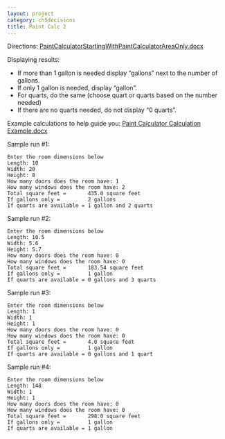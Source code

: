 ```yaml
---
layout: project
category: ch5decisions
title: Paint Calc 2
---
```


Directions: [PaintCalculatorStartingWithPaintCalculatorAreaOnly.docx](/apcsa/ch5decisions/PaintCalculatorStartingWithPaintCalculatorAreaOnly.docx)

Displaying results:

  - If more than 1 gallon is needed display “gallons” next to the number of gallons.   
  - If only 1 gallon is needed, display “gallon”.  
  - For quarts, do the same (choose quart or quarts based on the number needed)
  - If there are no quarts needed, do not display “0 quarts”.


Example calculations to help guide you: [Paint Calculator Calculation Example.docx](/apcsa/ch5decisions/PaintCalculatorCalculationExample.docx)

Sample run #1:
```
Enter the room dimensions below
Length: 10
Width: 20
Height: 8
How many doors does the room have: 1
How many windows does the room have: 2
Total square feet =       435.0 square feet
If gallons only =         2 gallons
If quarts are available = 1 gallon and 2 quarts
```
Sample run #2:
```
Enter the room dimensions below
Length: 10.5
Width: 5.6
Height: 5.7
How many doors does the room have: 0
How many windows does the room have: 0
Total square feet =       183.54 square feet
If gallons only =         1 gallon
If quarts are available = 0 gallons and 3 quarts
```
Sample run #3:
```
Enter the room dimensions below
Length: 1
Width: 1
Height: 1
How many doors does the room have: 0
How many windows does the room have: 0
Total square feet =       4.0 square feet
If gallons only =         1 gallon
If quarts are available = 0 gallons and 1 quart
```
Sample run #4:
```
Enter the room dimensions below
Length: 148
Width: 1
Height: 1
How many doors does the room have: 0
How many windows does the room have: 0
Total square feet =       298.0 square feet
If gallons only =         1 gallon
If quarts are available = 1 gallon
```
